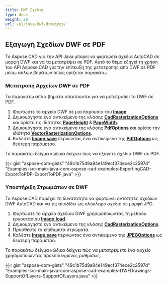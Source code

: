 ```yaml
---
title: DWF Σχέδια
type: docs
weight: 20
url: /el/java/dwf-drawings/
---
```


## **Εξαγωγή Σχεδίων DWF σε PDF**

Το Aspose.CAD για την API Java μπορεί να φορτώσει σχέδια AutoCAD σε μορφή DWF και να τα μετατρέψει σε PDF. Αυτό το θέμα εξηγεί τη χρήση του API Aspose.CAD για την επίτευξη της μετατροπής από DWF σε PDF μέσω απλών βημάτων όπως ορίζεται παρακάτω.

### **Μετατροπή Αρχείων DWF σε PDF**

Τα παρακάτω απλά βήματα απαιτούνται για να μετατραπεί το DWF σε PDF.

1. Φορτώστε το αρχείο DWF σε μια παρουσία του [**Image**](https://reference.aspose.com/cad/java/com.aspose.cad/Image).
1. Δημιουργήστε ένα αντικείμενο της κλάσης [**CadRasterizationOptions**](https://reference.aspose.com/cad/java/com.aspose.cad.imageoptions/CadRasterizationOptions) και ορίστε τις ιδιότητες [**PageHeight**](https://reference.aspose.com/cad/java/com.aspose.cad.imageoptions/VectorRasterizationOptions#setPageHeight-float-) & [**PageWidth**](https://reference.aspose.com/cad/java/com.aspose.cad.imageoptions/VectorRasterizationOptions#setPageWidth-float-).
1. Δημιουργήστε ένα αντικείμενο της κλάσης [**PdfOptions**](https://reference.aspose.com/cad/java/com.aspose.cad.imageoptions/PdfOptions) και ορίστε την ιδιότητα [**VectorRasterizationOptions**](https://reference.aspose.com/cad/java/com.aspose.cad.imageoptions/VectorRasterizationOptions).
1. Καλέστε [**Image.save**](https://reference.aspose.com/cad/java/com.aspose.cad/Image#save--) περνώντας ένα αντικείμενο της [**PdfOptions**](https://reference.aspose.com/cad/java/com.aspose.cad.imageoptions/PdfOptions) ως δεύτερη παράμετρο.

Το παρακάτω δείγμα κώδικα δείχνει πώς να εξάγετε σχέδια DWF σε PDF.

{{< gist "aspose-com-gists" "49c1b75d9a84e149ecf374ece2c2597d" "Examples-src-main-java-com-aspose-cad-examples-ExportingCAD-ExportToPDF-ExportToPDF.java" >}}

### **Υποστήριξη Στρωμάτων σε DWF**

Το Aspose.CAD παρέχει τη δυνατότητα να φορτώνει οντότητες σχεδίων DWF AutoCAD και να τις αποδίδει ως ολόκληρο σχέδιο σε μορφή JPG.

1. Φορτώστε το αρχείο σχεδίου DWF χρησιμοποιώντας τη μέθοδο εργοστασίου [**Image.load**](https://reference.aspose.com/cad/java/com.aspose.cad/Image#load-java.io.InputStream-).
1. Δημιουργήστε ένα αντικείμενο της κλάσης [**CadRasterizationOptions**](https://reference.aspose.com/cad/java/com.aspose.cad.imageoptions/CadRasterizationOptions).
1. Προσθέστε τα επιθυμητά στρώματα.
1. Καλέστε [**Image.save**](https://reference.aspose.com/cad/java/com.aspose.cad/Image#save--) περνώντας ένα αντικείμενο της [**JPEGOptions**](https://reference.aspose.com/cad/java/com.aspose.cad.imageoptions/JpegOptions) ως δεύτερη παράμετρο.

Το παρακάτω δείγμα κώδικα δείχνει πώς να μετατρέψετε ένα αρχείο χρησιμοποιώντας προεπιλεγμένες ρυθμίσεις.

{{< gist "aspose-com-gists" "49c1b75d9a84e149ecf374ece2c2597d" "Examples-src-main-java-com-aspose-cad-examples-DWFDrawings-SupportOfLayers-SupportOfLayers.java" >}}
